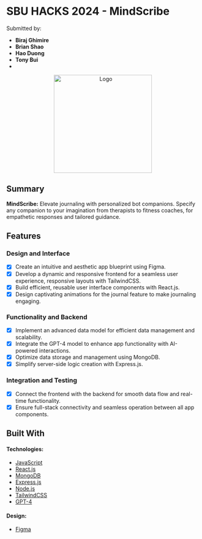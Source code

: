 <!-- (This is a comment) INSTRUCTIONS: Go through this page and fill out any **bolded** entries with their correct values.-->

# SBU HACKS 2024 - **MindScribe**

Submitted by:
- **Biraj Ghimire**
- **Brian Shao**
- **Hao Duong**
- **Tony Bui**
-
<div class="image-container" align="center">
    <img src="https://i.imgur.com/xc0vQyL.png" alt="Logo" width="256" height="256" />
</div>



## Summary



**MindScribe:** Elevate journaling with personalized bot companions. Specify any companion to your imagination from therapists to fitness coaches, for empathetic responses and tailored guidance. 


## Features

<!-- Please be sure to change the [ ] to [x] for any features you completed.  If a feature is not checked [x], you might miss the points for that item! -->
### Design and Interface
 - [x] Create an intuitive and aesthetic app blueprint using Figma.
 - [x] Develop a dynamic and responsive frontend for a seamless user experience, responsive layouts with TailwindCSS.
 - [x] Build efficient, reusable user interface components with React.js.
 - [x] Design captivating animations for the journal feature to make journaling engaging.
### Functionality and Backend
 - [x] Implement an advanced data model for efficient data management and scalability.
 - [x] Integrate the GPT-4 model to enhance app functionality with AI-powered interactions.
  - [x] Optimize data storage and management using MongoDB.
  - [x] Simplify server-side logic creation with Express.js.
 
### Integration and Testing
 - [x] Connect the frontend with the backend for smooth data flow and real-time functionality.
 - [x] Ensure full-stack connectivity and seamless operation between all app components.
## Built With
#### Technologies:
- [JavaScript](https://www.javascript.com/)
- [React.js](https://react.dev/)
- [MongoDB](https://www.mongodb.com/)
- [Express.js](https://expressjs.com/)
- [Node.js](https://nodejs.org/)
- [TailwindCSS](https://tailwindcss.com/)
- [GPT-4](https://openai.com/gpt-4)
#### Design:
- [Figma](https://www.figma.com)
